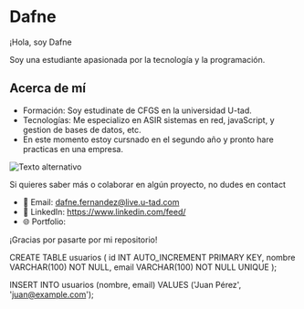 

# Dafne
¡Hola, soy Dafne

Soy una estudiante apasionada por la tecnología y la programación.

## Acerca de mí

- Formación: Soy estudinate de CFGS  en la universidad U-tad.
- Tecnologías: Me especializo en ASIR sistemas en red, javaScript, y gestion de bases de datos, etc.
- En este momento estoy cursnado en el segundo año y pronto hare practicas en una empresa.
  
![Texto alternativo](https://www.ucjc.edu/la-universidad/wp-content/uploads/sites/2/2023/06/logo-utad.jpg)

Si quieres saber más o colaborar en algún proyecto, no dudes en contact
- 📧 Email: dafne.fernandez@live.u-tad.com
- 💼 LinkedIn: https://www.linkedin.com/feed/
- 🌐 Portfolio: 

¡Gracias por pasarte por mi repositorio!


CREATE TABLE usuarios (
    id INT AUTO_INCREMENT PRIMARY KEY,
    nombre VARCHAR(100) NOT NULL,
    email VARCHAR(100) NOT NULL UNIQUE
);

INSERT INTO usuarios (nombre, email) VALUES ('Juan Pérez', 'juan@example.com');


